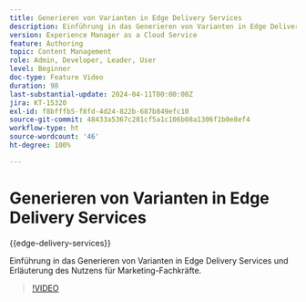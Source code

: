 ```yaml
---
title: Generieren von Varianten in Edge Delivery Services
description: Einführung in das Generieren von Varianten in Edge Delivery Services und Erläuterung des Nutzens für Marketing-Fachkräfte.
version: Experience Manager as a Cloud Service
feature: Authoring
topic: Content Management
role: Admin, Developer, Leader, User
level: Beginner
doc-type: Feature Video
duration: 98
last-substantial-update: 2024-04-11T00:00:00Z
jira: KT-15320
exl-id: f8bfffb5-f8fd-4d24-822b-687b849efc10
source-git-commit: 48433a5367c281cf5a1c106b08a1306f1b0e8ef4
workflow-type: ht
source-wordcount: '46'
ht-degree: 100%

---
```


# Generieren von Varianten in Edge Delivery Services

{{edge-delivery-services}}

Einführung in das Generieren von Varianten in Edge Delivery Services und Erläuterung des Nutzens für Marketing-Fachkräfte.

>[!VIDEO](https://video.tv.adobe.com/v/3438563/?learn=on&captions=ger)
